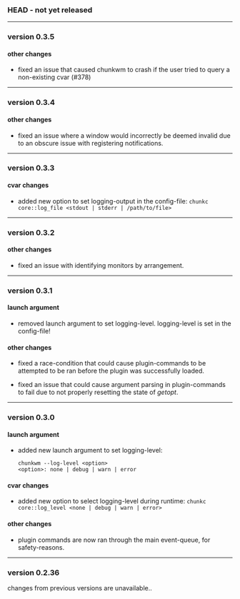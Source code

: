 ### HEAD -  not yet released

----------

### version 0.3.5

#### other changes

- fixed an issue that caused chunkwm to crash if the user tried to query a non-existing cvar (#378)

----------

### version 0.3.4

#### other changes

- fixed an issue where a window would incorrectly be deemed invalid due to an obscure issue with registering notifications.

----------

### version 0.3.3

#### cvar changes

- added new option to set logging-output in the config-file:
  `chunkc core::log_file <stdout | stderr | /path/to/file>`

----------

### version 0.3.2

#### other changes

- fixed an issue with identifying monitors by arrangement.

----------

### version 0.3.1

#### launch argument

- removed launch argument to set logging-level. logging-level is set in the config-file!

#### other changes

- fixed a race-condition that could cause plugin-commands to be attempted to be ran before
  the plugin was successfully loaded.

- fixed an issue that could cause argument parsing in plugin-commands to fail due to not properly
  resetting the state of *getopt*.

----------

### version 0.3.0

#### launch argument

- added new launch argument to set logging-level:
  ```
  chunkwm --log-level <option>
  <option>: none | debug | warn | error
  ```

#### cvar changes

- added new option to select logging-level during runtime:
  `chunkc core::log_level <none | debug | warn | error>`

#### other changes

- plugin commands are now ran through the main event-queue, for safety-reasons.

----------

### version 0.2.36

changes from previous versions are unavailable..
